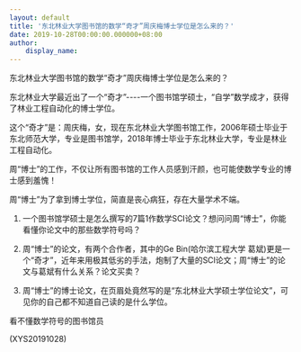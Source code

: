 ```yaml
---
layout: default
title: '东北林业大学图书馆的数学“奇才”周庆梅博士学位是怎么来的？'
date: 2019-10-28T00:00:00.000000+08:00
author:
    display_name: 
---
```


东北林业大学图书馆的数学“奇才”周庆梅博士学位是怎么来的？

东北林业大学最近出了一个“奇才”----一个图书馆学硕士，“自学”数学成才，获得了林业工程自动化的博士学位。

这个“奇才”是：周庆梅，女，现在东北林业大学图书馆工作，2006年硕士毕业于东北师范大学，专业是图书馆学，2018年博士毕业于东北林业大学，专业是林业工程自动化。

周“博士”的工作，不仅让所有图书馆的工作人员感到汗颜，也可能使数学专业的博士感到羞愧！

周“博士”为了拿到博士学位，简直是丧心病狂，存在大量学术不端。

1. 一个图书馆学硕士是怎么撰写的7篇1作数学SCI论文？想问问周“博士”，你能看懂你论文中的那些数学符号吗？

2. 周“博士”的论文，有两个合作者，其中的Ge Bin(哈尔滨工程大学 葛斌)更是一个“奇才”，近年来用极其低劣的手法，炮制了大量的SCI论文；周“博士”的论文与葛斌有什么关系？论文买卖？

3. 周“博士”的博士论文，在页眉处竟然写的是“东北林业大学硕士学位论文”，可见你的自己都不知道自己读的是什么学位。

看不懂数学符号的图书馆员

(XYS20191028)

